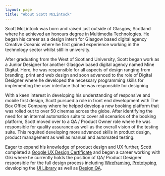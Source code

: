 ```yaml
---
layout: page
title: "About Scott McLintock"
---
```


Scott McLintock was born and raised just outside of Glasgow, Scotland where he achieved an honours degree in Multimedia Technologies. He began his career as a design intern for Glasgow based digital agency Creative Oceanic where he first gained experience working in the technology sector whilst still in university. 

After graduating from the West of Scotland University, Scott began work as a Junior Designer for another Glasgow based digital agency named Mine Digital. Here, he was responsible for all aspects of design ranging from branding, print and web design and soon advanced to the role of Digital Designer where he developed the necessary programming skills for implementing the user interface that he was responsible for designing. 

With a keen interest in developing his understanding of responsive and mobile first design, Scott pursued a role in front end development with The Box Office Company where he helped develop a new booking platform that was rolled out to over 50 cinemas across the globe. After identifying the need for an internal automation suite to cover all scenarios of the booking platform, Scott moved over to a QA / Product Owner role where he was responsible for quality assurance as well as the overall vision of the testing suite. This required developing more advanced skills in product design, product management as well as manual and automated testing.

Eager to expand his knowledge of product design and UX further, Scott completed a [Google UX Design Certificate](2023/01/05/getting-started/) and began a career working with Giki where he currently holds the position of QA/ Product Designer responsible for the full design process including [Wireframing](/2023/05/15/wireframing/), [Prototyping](/2023/09/28/prototyping/), developing the [UI Library](/2023/09/15/pattern-libraries/) as well as [Design QA](/2023/08/10/design-qa/).